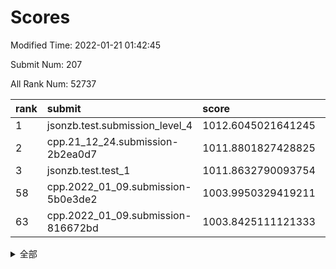 # Scores

Modified Time: 2022-01-21 01:42:45

Submit Num: 207

All Rank Num: 52737

| rank |               submit               |       score        |       sigma        | pk_num |
| :--- | :--------------------------------- | :----------------- | :----------------- | :----- |
| 1    | jsonzb.test.submission_level_4     | 1012.6045021641245 | 0.8096519079948075 | 1017   |
| 2    | cpp.21_12_24.submission-2b2ea0d7   | 1011.8801827428825 | 0.8006945298234426 | 1016   |
| 3    | jsonzb.test.test_1                 | 1011.8632790093754 | 0.7737204452768925 | 1017   |
| 58   | cpp.2022_01_09.submission-5b0e3de2 | 1003.9950329419211 | 0.7159152487601925 | 1020   |
| 63   | cpp.2022_01_09.submission-816672bd | 1003.8425111121333 | 0.7104684469015803 | 1024   |


<details>
<summary>全部</summary>

| rank |                 submit                 |       score        |       sigma        | pk_num |
| :--- | :------------------------------------- | :----------------- | :----------------- | :----- |
| 1    | jsonzb.test.submission_level_4         | 1012.6045021641245 | 0.8096519079948075 | 1017   |
| 2    | cpp.21_12_24.submission-2b2ea0d7       | 1011.8801827428825 | 0.8006945298234426 | 1016   |
| 3    | jsonzb.test.test_1                     | 1011.8632790093754 | 0.7737204452768925 | 1017   |
| 4    | gobigger.level_3.submission_level_3_47 | 1011.632547366239  | 0.7897623706967283 | 1019   |
| 5    | gobigger.level_3.submission_level_3_36 | 1011.5254416641153 | 0.7745840306970854 | 1015   |
| 6    | gobigger.level_3.submission_level_3_21 | 1011.3905940954021 | 0.7574766301128532 | 1021   |
| 7    | gobigger.level_3.submission_level_3_45 | 1011.1081874063575 | 0.7966130579023113 | 1015   |
| 8    | gobigger.level_3.submission_level_3_32 | 1011.0562757371371 | 0.7764167442903297 | 1024   |
| 9    | gobigger.level_3.submission_level_3_19 | 1011.0479359375117 | 0.7562407479005423 | 1021   |
| 10   | gobigger.level_3.submission_level_3_48 | 1010.9503458341728 | 0.7780829352681312 | 1024   |
| 11   | gobigger.level_3.submission_level_3_24 | 1010.9311095760595 | 0.7747064786150556 | 1022   |
| 12   | gobigger.level_3.submission_level_3_22 | 1010.7493221092103 | 0.7728611299552998 | 1018   |
| 13   | gobigger.level_3.submission_level_3_35 | 1010.740878781848  | 0.7781572894944689 | 1020   |
| 14   | gobigger.level_3.submission_level_3_11 | 1010.6316946926387 | 0.7907640773851176 | 1021   |
| 15   | gobigger.level_3.submission_level_3_20 | 1010.5502852699605 | 0.7772002618414947 | 1020   |
| 16   | gobigger.level_3.submission_level_3_29 | 1010.1934696279918 | 0.74968926164568   | 1017   |
| 17   | gobigger.level_3.submission_level_3_40 | 1010.1480209232053 | 0.7574512438218871 | 1021   |
| 18   | gobigger.level_3.submission_level_3_28 | 1010.0915882897796 | 0.7560314299807555 | 1026   |
| 19   | gobigger.level_3.submission_level_3_49 | 1010.0573336871388 | 0.7722843412617335 | 1019   |
| 20   | gobigger.level_3.submission_level_3_6  | 1010.0563552788187 | 0.759534075447657  | 1022   |
| 21   | gobigger.level_3.submission_level_3_25 | 1010.0532835458853 | 0.7653742103756365 | 1019   |
| 22   | gobigger.level_3.submission_level_3_13 | 1010.0386390992503 | 0.7809178312766364 | 1019   |
| 23   | gobigger.level_3.submission_level_3_34 | 1009.9758716416384 | 0.7935155388995688 | 1017   |
| 24   | gobigger.level_3.submission_level_3_10 | 1009.9258921450196 | 0.7550998889389279 | 1019   |
| 25   | gobigger.level_3.submission_level_3_42 | 1009.8935274325831 | 0.7948533231293868 | 1019   |
| 26   | gobigger.level_3.submission_level_3_26 | 1009.839931782302  | 0.7421369677051629 | 1022   |
| 27   | gobigger.level_3.submission_level_3_38 | 1009.7898736114914 | 0.7781578181270667 | 1019   |
| 28   | gobigger.level_3.submission_level_3_8  | 1009.7158372813448 | 0.7475822266455407 | 1019   |
| 29   | gobigger.level_3.submission_level_3_3  | 1009.7145037951659 | 0.7466749866860882 | 1020   |
| 30   | gobigger.level_3.submission_level_3_41 | 1009.6451553867813 | 0.7472130394911561 | 1020   |
| 31   | gobigger.level_3.submission_level_3_1  | 1009.5591167448362 | 0.737713398749123  | 1018   |
| 32   | gobigger.level_3.submission_level_3_14 | 1009.5517210933873 | 0.7441202463454704 | 1018   |
| 33   | gobigger.level_3.submission_level_3_31 | 1009.5083925052883 | 0.7486409030703244 | 1013   |
| 34   | gobigger.level_3.submission_level_3_9  | 1009.5047089863754 | 0.7687061652764282 | 1017   |
| 35   | gobigger.level_3.submission_level_3_46 | 1009.4566242716013 | 0.7514361407198737 | 1021   |
| 36   | gobigger.level_3.submission_level_3_27 | 1009.4085917658866 | 0.7383291200102545 | 1015   |
| 37   | gobigger.level_3.submission_level_3_37 | 1009.4007200353782 | 0.7549187407247536 | 1016   |
| 38   | gobigger.level_3.submission_level_3_17 | 1009.3460415742005 | 0.7468303157565959 | 1019   |
| 39   | gobigger.level_3.submission_level_3_30 | 1009.3289482258133 | 0.7416784281462189 | 1017   |
| 40   | gobigger.level_3.submission_level_3_16 | 1009.3228876158674 | 0.7336509341010554 | 1020   |
| 41   | gobigger.level_3.submission_level_3_7  | 1009.2821243120546 | 0.7401985078627948 | 1022   |
| 42   | gobigger.level_3.submission_level_3_5  | 1009.267735162698  | 0.7457116463926982 | 1020   |
| 43   | gobigger.level_3.submission_level_3_18 | 1009.1811686071552 | 0.7700421895344162 | 1020   |
| 44   | gobigger.level_3.submission_level_3_2  | 1009.1543356160804 | 0.7482406088748187 | 1020   |
| 45   | gobigger.level_3.submission_level_3_23 | 1009.1446531192424 | 0.7604653018921611 | 1020   |
| 46   | gobigger.level_3.submission_level_3_43 | 1009.1375954106946 | 0.7582259668556159 | 1016   |
| 47   | gobigger.level_3.submission_level_3_12 | 1009.0683797623833 | 0.7422210730485486 | 1018   |
| 48   | gobigger.level_3.submission_level_3_0  | 1009.0387663928672 | 0.7514022941814452 | 1018   |
| 49   | gobigger.level_3.submission_level_3_44 | 1008.9241269124162 | 0.7491078768052989 | 1021   |
| 50   | gobigger.level_3.submission_level_3_15 | 1008.8201314195301 | 0.7455093727551333 | 1021   |
| 51   | gobigger.level_3.submission_level_3_33 | 1008.5829423692056 | 0.7450637712688989 | 1020   |
| 52   | gobigger.level_3.submission_level_3_39 | 1008.3512649977381 | 0.7544943437875336 | 1016   |
| 53   | gobigger.level_3.submission_level_3_4  | 1008.2829046907157 | 0.7544173527137036 | 1018   |
| 54   | gobigger.level_1.submission_level_1_29 | 1005.108120665614  | 0.7199652868153977 | 1020   |
| 55   | gobigger.level_1.submission_level_1_12 | 1004.7350321526667 | 0.7068505575730972 | 1021   |
| 56   | gobigger.level_1.submission_level_1_9  | 1004.2949841864988 | 0.7224713072723589 | 1023   |
| 57   | gobigger.level_1.submission_level_1_30 | 1004.0148538917351 | 0.7187806933859745 | 1017   |
| 58   | cpp.2022_01_09.submission-5b0e3de2     | 1003.9950329419211 | 0.7159152487601925 | 1020   |
| 59   | gobigger.level_1.submission_level_1_17 | 1003.9543281734473 | 0.7171637751587374 | 1017   |
| 60   | gobigger.level_1.submission_level_1_23 | 1003.8908381209528 | 0.7269291102554757 | 1020   |
| 61   | gobigger.level_1.submission_level_1_27 | 1003.8761422686456 | 0.7169895108373332 | 1021   |
| 62   | gobigger.level_1.submission_level_1_7  | 1003.8715314948995 | 0.7122605799363153 | 1023   |
| 63   | cpp.2022_01_09.submission-816672bd     | 1003.8425111121333 | 0.7104684469015803 | 1024   |
| 64   | gobigger.level_1.submission_level_1_40 | 1003.7953067428008 | 0.7075876906724299 | 1014   |
| 65   | gobigger.level_1.submission_level_1_5  | 1003.7785373564777 | 0.720124404983456  | 1020   |
| 66   | gobigger.level_1.submission_level_1_41 | 1003.762155332272  | 0.7199521525700417 | 1020   |
| 67   | gobigger.level_1.submission_level_1_18 | 1003.6957943780803 | 0.7213827452336716 | 1017   |
| 68   | gobigger.level_1.submission_level_1_20 | 1003.6708192371159 | 0.7216796913899239 | 1016   |
| 69   | gobigger.level_1.submission_level_1_8  | 1003.5961704919455 | 0.7158357387587743 | 1015   |
| 70   | gobigger.level_1.submission_level_1_2  | 1003.5775946366667 | 0.7138372914674667 | 1023   |
| 71   | gobigger.level_1.submission_level_1_34 | 1003.5757600461834 | 0.7185822927372173 | 1015   |
| 72   | gobigger.level_1.submission_level_1_6  | 1003.5138329189962 | 0.7102099022552099 | 1018   |
| 73   | gobigger.level_1.submission_level_1_46 | 1003.4517323086618 | 0.7085838576204045 | 1025   |
| 74   | gobigger.level_1.submission_level_1_25 | 1003.4354870968012 | 0.7180709132969091 | 1019   |
| 75   | gobigger.level_1.submission_level_1_49 | 1003.341616162923  | 0.7051324306608825 | 1019   |
| 76   | gobigger.level_1.submission_level_1_38 | 1003.3363849084761 | 0.7101077392389875 | 1021   |
| 77   | gobigger.level_1.submission_level_1_16 | 1003.3211282660512 | 0.7191326888124888 | 1018   |
| 78   | gobigger.level_1.submission_level_1_24 | 1003.3181174401382 | 0.7151814156701404 | 1020   |
| 79   | gobigger.level_1.submission_level_1_28 | 1003.288824400874  | 0.7130314266545807 | 1018   |
| 80   | gobigger.level_1.submission_level_1_14 | 1003.1382129384607 | 0.7188733565884372 | 1022   |
| 81   | gobigger.level_1.submission_level_1_3  | 1003.0662749698291 | 0.706201417657194  | 1017   |
| 82   | gobigger.level_1.submission_level_1_26 | 1002.9758768657786 | 0.7112837219155456 | 1022   |
| 83   | gobigger.level_1.submission_level_1_4  | 1002.9473941901375 | 0.7240459142335415 | 1017   |
| 84   | gobigger.level_1.submission_level_1_19 | 1002.9345311672872 | 0.7090123109413123 | 1020   |
| 85   | gobigger.level_1.submission_level_1_15 | 1002.903193712961  | 0.7215574194388754 | 1021   |
| 86   | gobigger.level_1.submission_level_1_44 | 1002.8954403391472 | 0.7229891432515912 | 1018   |
| 87   | gobigger.level_1.submission_level_1_39 | 1002.8803450129911 | 0.7140040731433711 | 1021   |
| 88   | gobigger.level_1.submission_level_1_36 | 1002.8795218370793 | 0.7202542256007796 | 1011   |
| 89   | gobigger.level_1.submission_level_1_43 | 1002.8785101803679 | 0.7148511076660926 | 1020   |
| 90   | gobigger.level_1.submission_level_1_33 | 1002.6916655605743 | 0.7078703985922653 | 1016   |
| 91   | gobigger.level_1.submission_level_1_10 | 1002.643736067087  | 0.7194738201314149 | 1026   |
| 92   | gobigger.level_1.submission_level_1_1  | 1002.5898789043919 | 0.7208403901487606 | 1023   |
| 93   | gobigger.level_1.submission_level_1_0  | 1002.505353040609  | 0.7111721656173015 | 1025   |
| 94   | gobigger.level_1.submission_level_1_21 | 1002.4639328000426 | 0.7208251148980984 | 1022   |
| 95   | gobigger.level_1.submission_level_1_42 | 1002.4467677497723 | 0.7013079379172358 | 1024   |
| 96   | gobigger.level_1.submission_level_1_31 | 1002.3745737558997 | 0.7001742281253237 | 1015   |
| 97   | gobigger.level_1.submission_level_1_11 | 1002.3506497315246 | 0.7098074126479786 | 1015   |
| 98   | gobigger.level_1.submission_level_1_47 | 1002.2540817031828 | 0.7173766011483297 | 1018   |
| 99   | gobigger.level_1.submission_level_1_35 | 1002.1924758126687 | 0.7139364598809478 | 1025   |
| 100  | gobigger.level_1.submission_level_1_37 | 1002.1116133077852 | 0.7134570297746236 | 1016   |
| 101  | gobigger.level_1.submission_level_1_22 | 1002.0469429984015 | 0.7144915158331356 | 1022   |
| 102  | gobigger.level_1.submission_level_1_45 | 1001.9623206073231 | 0.7153842958287449 | 1015   |
| 103  | gobigger.level_1.submission_level_1_48 | 1001.9617443403713 | 0.710268120264326  | 1019   |
| 104  | gobigger.level_1.submission_level_1_32 | 1001.8329905038895 | 0.705617262616202  | 1019   |
| 105  | gobigger.level_1.submission_level_1_13 | 1001.7133268352841 | 0.7131472703755729 | 1017   |
| 106  | gobigger.random.submission_random_24   | 997.4609300752717  | 0.7139956879481918 | 1018   |
| 107  | gobigger.random.submission_random_20   | 997.0999753155048  | 0.7110488713708555 | 1019   |
| 108  | gobigger.random.submission_random_36   | 997.01146926579    | 0.7230555314222423 | 1020   |
| 109  | gobigger.random.submission_random_6    | 996.6528264587207  | 0.7117323553271264 | 1018   |
| 110  | gobigger.random.submission_random_9    | 996.5830270147875  | 0.7119495624708705 | 1019   |
| 111  | gobigger.random.submission_random_4    | 996.582808518611   | 0.7078333150674245 | 1015   |
| 112  | gobigger.random.submission_random_38   | 996.5070206844995  | 0.7249643870887156 | 1020   |
| 113  | gobigger.random.submission_random_2    | 996.4941095663447  | 0.7067494395145139 | 1023   |
| 114  | gobigger.random.submission_random_10   | 996.387186601177   | 0.7236393300664621 | 1019   |
| 115  | gobigger.random.submission_random_26   | 996.3850232305351  | 0.7099249102722728 | 1022   |
| 116  | gobigger.random.submission_random_14   | 996.370717344664   | 0.705404121039697  | 1013   |
| 117  | gobigger.random.submission_random_32   | 996.3545622807918  | 0.7081641637582735 | 1018   |
| 118  | gobigger.random.submission_random_13   | 996.3010822566785  | 0.698371834161106  | 1016   |
| 119  | gobigger.random.submission_random_41   | 996.298563478772   | 0.7065096882032847 | 1022   |
| 120  | gobigger.random.submission_random_11   | 996.2745541860979  | 0.7106268783197306 | 1019   |
| 121  | gobigger.random.submission_random_46   | 996.2523842064921  | 0.7095273655477871 | 1020   |
| 122  | gobigger.random.submission_random_3    | 996.2002806097579  | 0.7058045345682875 | 1018   |
| 123  | gobigger.random.submission_random_30   | 996.1640965965735  | 0.7086246708815005 | 1017   |
| 124  | gobigger.random.submission_random_16   | 996.1518606874417  | 0.7177822243300257 | 1018   |
| 125  | gobigger.random.submission_random_37   | 996.0722638891709  | 0.7037482124362703 | 1020   |
| 126  | gobigger.random.submission_random_33   | 996.0696278579023  | 0.7069705471940894 | 1017   |
| 127  | gobigger.random.submission_random_45   | 996.0379147121353  | 0.7014410305180203 | 1021   |
| 128  | gobigger.random.submission_random_42   | 996.0103650381492  | 0.7096975336641856 | 1017   |
| 129  | gobigger.random.submission_random_40   | 995.9714054137642  | 0.7041485857105922 | 1016   |
| 130  | gobigger.random.submission_random_31   | 995.9652597734133  | 0.705646106670635  | 1018   |
| 131  | gobigger.random.submission_random_5    | 995.9561337404851  | 0.701243582241887  | 1020   |
| 132  | gobigger.random.submission_random_47   | 995.9518648848031  | 0.6958862258493516 | 1020   |
| 133  | gobigger.random.submission_random_23   | 995.9133624544817  | 0.7125709319494726 | 1019   |
| 134  | gobigger.random.submission_random_17   | 995.8419976334385  | 0.6998820438540883 | 1015   |
| 135  | gobigger.random.submission_random_27   | 995.832538044254   | 0.7078695418076859 | 1021   |
| 136  | gobigger.random.submission_random_22   | 995.817288333141   | 0.7097946789992583 | 1021   |
| 137  | gobigger.random.submission_random_35   | 995.7961310263933  | 0.7152647640714392 | 1022   |
| 138  | gobigger.random.submission_random_25   | 995.7562332196567  | 0.7264231427853785 | 1021   |
| 139  | gobigger.random.submission_random_44   | 995.7549271777193  | 0.717469120882373  | 1020   |
| 140  | gobigger.random.submission_random_48   | 995.7391355504016  | 0.7072742785696342 | 1017   |
| 141  | gobigger.random.submission_random_18   | 995.7390548627562  | 0.7145960822284978 | 1021   |
| 142  | gobigger.random.submission_random_19   | 995.6459119598319  | 0.7106559600156682 | 1019   |
| 143  | gobigger.random.submission_random_7    | 995.644603042845   | 0.7205186215865383 | 1018   |
| 144  | gobigger.random.submission_random_15   | 995.631712310155   | 0.7125390785695062 | 1020   |
| 145  | gobigger.random.submission_random_12   | 995.6238194749842  | 0.7177287579496132 | 1023   |
| 146  | gobigger.random.submission_random_0    | 995.5662762437673  | 0.7116982663023214 | 1015   |
| 147  | gobigger.random.submission_random_28   | 995.4678634245398  | 0.7111581498811197 | 1020   |
| 148  | gobigger.random.submission_random_29   | 995.3831363758335  | 0.7031161141919932 | 1022   |
| 149  | gobigger.random.submission_random_43   | 995.359526762156   | 0.7161993146433414 | 1020   |
| 150  | gobigger.random.submission_random_1    | 995.3351820615284  | 0.7015088384616307 | 1018   |
| 151  | gobigger.random.submission_random_21   | 995.329826740911   | 0.7142679730015763 | 1015   |
| 152  | gobigger.random.submission_random_49   | 994.871059763472   | 0.7134711122401072 | 1019   |
| 153  | gobigger.random.submission_random_39   | 994.8503840136876  | 0.717159184973785  | 1020   |
| 154  | gobigger.random.submission_random_34   | 994.6249614507032  | 0.7106374995596635 | 1021   |
| 155  | gobigger.random.submission_random_8    | 994.3081493219839  | 0.7200885005229375 | 1018   |
| 156  | gobigger.level_2.submission_level_2_11 | 994.0824958695366  | 0.7241984830931301 | 1021   |
| 157  | gobigger.level_2.submission_level_2_34 | 993.808237516103   | 0.7395247432912129 | 1022   |
| 158  | gobigger.level_2.submission_level_2_2  | 993.747239230443   | 0.7452194591874333 | 1015   |
| 159  | gobigger.level_2.submission_level_2_44 | 993.6411232400068  | 0.7311055798063009 | 1018   |
| 160  | gobigger.level_2.submission_level_2_25 | 993.4225344834472  | 0.7323558797974918 | 1017   |
| 161  | gobigger.level_2.submission_level_2_5  | 993.2723116529118  | 0.7390076936111231 | 1016   |
| 162  | gobigger.level_2.submission_level_2_18 | 993.2449825793402  | 0.7321581862372378 | 1019   |
| 163  | gobigger.level_2.submission_level_2_19 | 993.1343374927332  | 0.7502279994478305 | 1017   |
| 164  | gobigger.level_2.submission_level_2_49 | 993.0921305991176  | 0.7407523755336262 | 1018   |
| 165  | gobigger.level_2.submission_level_2_13 | 993.0021684318223  | 0.7378544446467513 | 1025   |
| 166  | gobigger.level_2.submission_level_2_7  | 992.818999457007   | 0.7409988452214047 | 1020   |
| 167  | gobigger.level_2.submission_level_2_46 | 992.8009267125274  | 0.7341746861761788 | 1017   |
| 168  | gobigger.level_2.submission_level_2_31 | 992.6953401232483  | 0.7545080951081145 | 1016   |
| 169  | gobigger.level_2.submission_level_2_4  | 992.6685438932309  | 0.7394609248913613 | 1019   |
| 170  | gobigger.level_2.submission_level_2_10 | 992.6681966211366  | 0.7374990669671011 | 1019   |
| 171  | gobigger.level_2.submission_level_2_29 | 992.6197472848647  | 0.7500277465681484 | 1020   |
| 172  | gobigger.level_2.submission_level_2_28 | 992.5692856689489  | 0.7456030690351968 | 1015   |
| 173  | gobigger.level_2.submission_level_2_33 | 992.4838069091682  | 0.7467488976290494 | 1020   |
| 174  | gobigger.level_2.submission_level_2_20 | 992.476865274959   | 0.7384802392136108 | 1019   |
| 175  | gobigger.level_2.submission_level_2_47 | 992.416794609456   | 0.7401632369406643 | 1018   |
| 176  | gobigger.level_2.submission_level_2_1  | 992.3350385059833  | 0.7420316471682666 | 1021   |
| 177  | gobigger.level_2.submission_level_2_8  | 992.3296436559257  | 0.7396241224121952 | 1016   |
| 178  | gobigger.level_2.submission_level_2_22 | 992.3292994639648  | 0.7475661695858135 | 1013   |
| 179  | gobigger.level_2.submission_level_2_43 | 992.1949099879351  | 0.7445650109693495 | 1017   |
| 180  | gobigger.level_2.submission_level_2_14 | 992.1576498512027  | 0.7506791412265689 | 1014   |
| 181  | gobigger.level_2.submission_level_2_16 | 992.1320922119569  | 0.7530212404903495 | 1016   |
| 182  | gobigger.level_2.submission_level_2_3  | 991.9664527160381  | 0.741597594719776  | 1022   |
| 183  | gobigger.level_2.submission_level_2_23 | 991.9578735501907  | 0.7574973824406831 | 1022   |
| 184  | gobigger.level_2.submission_level_2_27 | 991.9157591368096  | 0.7491644131192354 | 1021   |
| 185  | gobigger.level_2.submission_level_2_36 | 991.8945563155171  | 0.7519601536623619 | 1023   |
| 186  | gobigger.level_2.submission_level_2_9  | 991.8628146556449  | 0.7455497096205609 | 1021   |
| 187  | gobigger.level_2.submission_level_2_15 | 991.8521820327949  | 0.7469226248343711 | 1017   |
| 188  | gobigger.level_2.submission_level_2_24 | 991.8019788754825  | 0.7428422895196836 | 1021   |
| 189  | gobigger.level_2.submission_level_2_21 | 991.7863587279937  | 0.7613053142016161 | 1023   |
| 190  | gobigger.level_2.submission_level_2_12 | 991.7853006628977  | 0.7568476336616848 | 1022   |
| 191  | gobigger.level_2.submission_level_2_6  | 991.7234608730747  | 0.7431066955474396 | 1019   |
| 192  | gobigger.level_2.submission_level_2_0  | 991.6444733996858  | 0.7685582454058315 | 1017   |
| 193  | gobigger.level_2.submission_level_2_32 | 991.603743440666   | 0.7497688959004126 | 1018   |
| 194  | gobigger.level_2.submission_level_2_45 | 991.5753903144791  | 0.7576559206020096 | 1024   |
| 195  | gobigger.level_2.submission_level_2_41 | 991.5598111299986  | 0.7263428425430094 | 1014   |
| 196  | gobigger.level_2.submission_level_2_40 | 991.4795566222208  | 0.7330240965349637 | 1023   |
| 197  | gobigger.level_2.submission_level_2_30 | 991.4734730613387  | 0.7501648268967482 | 1019   |
| 198  | gobigger.level_2.submission_level_2_26 | 991.4408512828387  | 0.7458980952436415 | 1016   |
| 199  | gobigger.level_2.submission_level_2_17 | 991.3113750330557  | 0.7528801734534389 | 1016   |
| 200  | gobigger.level_2.submission_level_2_48 | 991.2894243218594  | 0.7497196627577031 | 1022   |
| 201  | gobigger.level_2.submission_level_2_37 | 990.9957938679677  | 0.7371579484745262 | 1014   |
| 202  | gobigger.level_2.submission_level_2_35 | 990.9089381006603  | 0.7699015898068289 | 1016   |
| 203  | gobigger.level_2.submission_level_2_39 | 990.7478964957943  | 0.7650715260181984 | 1019   |
| 204  | gobigger.level_2.submission_level_2_42 | 990.5459929278273  | 0.7658869513402278 | 1021   |
| 205  | gobigger.level_2.submission_level_2_38 | 989.6783828641294  | 0.7818806115355589 | 1021   |
| 206  | gobigger.none.submission_none_0        | 979.2003430401296  | 1.2428821444490856 | 1022   |
| 207  | gobigger.none.submission_none_1        | 977.4414023424621  | 1.3001599100638102 | 1020   |

</details>